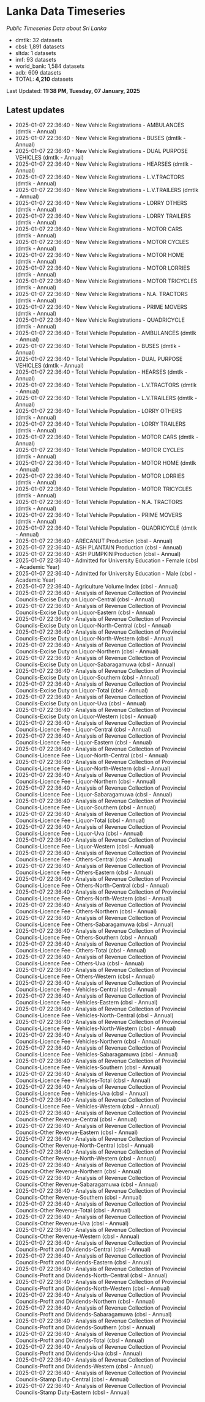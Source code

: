 # Lanka Data Timeseries
*Public Timeseries Data about Sri Lanka*

* dmtlk: 32 datasets
* cbsl: 1,891 datasets
* sltda: 1 datasets
* imf: 93 datasets
* world_bank: 1,584 datasets
* adb: 609 datasets
* TOTAL: **4,210** datasets

Last Updated: **11:38 PM, Tuesday, 07 January, 2025**

## Latest updates

* 2025-01-07 22:36:40 - New Vehicle Registrations - AMBULANCES (dmtlk - Annual)
* 2025-01-07 22:36:40 - New Vehicle Registrations - BUSES (dmtlk - Annual)
* 2025-01-07 22:36:40 - New Vehicle Registrations - DUAL PURPOSE VEHICLES (dmtlk - Annual)
* 2025-01-07 22:36:40 - New Vehicle Registrations - HEARSES (dmtlk - Annual)
* 2025-01-07 22:36:40 - New Vehicle Registrations - L.V.TRACTORS (dmtlk - Annual)
* 2025-01-07 22:36:40 - New Vehicle Registrations - L.V.TRAILERS (dmtlk - Annual)
* 2025-01-07 22:36:40 - New Vehicle Registrations - LORRY OTHERS (dmtlk - Annual)
* 2025-01-07 22:36:40 - New Vehicle Registrations - LORRY TRAILERS (dmtlk - Annual)
* 2025-01-07 22:36:40 - New Vehicle Registrations - MOTOR CARS (dmtlk - Annual)
* 2025-01-07 22:36:40 - New Vehicle Registrations - MOTOR CYCLES (dmtlk - Annual)
* 2025-01-07 22:36:40 - New Vehicle Registrations - MOTOR HOME (dmtlk - Annual)
* 2025-01-07 22:36:40 - New Vehicle Registrations - MOTOR LORRIES (dmtlk - Annual)
* 2025-01-07 22:36:40 - New Vehicle Registrations - MOTOR TRICYCLES (dmtlk - Annual)
* 2025-01-07 22:36:40 - New Vehicle Registrations - N.A. TRACTORS (dmtlk - Annual)
* 2025-01-07 22:36:40 - New Vehicle Registrations - PRIME MOVERS (dmtlk - Annual)
* 2025-01-07 22:36:40 - New Vehicle Registrations - QUADRICYCLE (dmtlk - Annual)
* 2025-01-07 22:36:40 - Total Vehicle Population - AMBULANCES (dmtlk - Annual)
* 2025-01-07 22:36:40 - Total Vehicle Population - BUSES (dmtlk - Annual)
* 2025-01-07 22:36:40 - Total Vehicle Population - DUAL PURPOSE VEHICLES (dmtlk - Annual)
* 2025-01-07 22:36:40 - Total Vehicle Population - HEARSES (dmtlk - Annual)
* 2025-01-07 22:36:40 - Total Vehicle Population - L.V.TRACTORS (dmtlk - Annual)
* 2025-01-07 22:36:40 - Total Vehicle Population - L.V.TRAILERS (dmtlk - Annual)
* 2025-01-07 22:36:40 - Total Vehicle Population - LORRY OTHERS (dmtlk - Annual)
* 2025-01-07 22:36:40 - Total Vehicle Population - LORRY TRAILERS (dmtlk - Annual)
* 2025-01-07 22:36:40 - Total Vehicle Population - MOTOR CARS (dmtlk - Annual)
* 2025-01-07 22:36:40 - Total Vehicle Population - MOTOR CYCLES (dmtlk - Annual)
* 2025-01-07 22:36:40 - Total Vehicle Population - MOTOR HOME (dmtlk - Annual)
* 2025-01-07 22:36:40 - Total Vehicle Population - MOTOR LORRIES (dmtlk - Annual)
* 2025-01-07 22:36:40 - Total Vehicle Population - MOTOR TRICYCLES (dmtlk - Annual)
* 2025-01-07 22:36:40 - Total Vehicle Population - N.A. TRACTORS (dmtlk - Annual)
* 2025-01-07 22:36:40 - Total Vehicle Population - PRIME MOVERS (dmtlk - Annual)
* 2025-01-07 22:36:40 - Total Vehicle Population - QUADRICYCLE (dmtlk - Annual)
* 2025-01-07 22:36:40 - ARECANUT Production (cbsl - Annual)
* 2025-01-07 22:36:40 - ASH PLANTAIN Production (cbsl - Annual)
* 2025-01-07 22:36:40 - ASH PUMPKIN Production (cbsl - Annual)
* 2025-01-07 22:36:40 - Admitted for University Education - Female (cbsl - Academic Year)
* 2025-01-07 22:36:40 - Admitted for University Education - Male (cbsl - Academic Year)
* 2025-01-07 22:36:40 - Agriculture Volume Index (cbsl - Annual)
* 2025-01-07 22:36:40 - Analysis of Revenue Collection of Provincial Councils-Excise Duty on Liquor-Central (cbsl - Annual)
* 2025-01-07 22:36:40 - Analysis of Revenue Collection of Provincial Councils-Excise Duty on Liquor-Eastern (cbsl - Annual)
* 2025-01-07 22:36:40 - Analysis of Revenue Collection of Provincial Councils-Excise Duty on Liquor-North-Central (cbsl - Annual)
* 2025-01-07 22:36:40 - Analysis of Revenue Collection of Provincial Councils-Excise Duty on Liquor-North-Western (cbsl - Annual)
* 2025-01-07 22:36:40 - Analysis of Revenue Collection of Provincial Councils-Excise Duty on Liquor-Northern (cbsl - Annual)
* 2025-01-07 22:36:40 - Analysis of Revenue Collection of Provincial Councils-Excise Duty on Liquor-Sabaragamuwa (cbsl - Annual)
* 2025-01-07 22:36:40 - Analysis of Revenue Collection of Provincial Councils-Excise Duty on Liquor-Southern (cbsl - Annual)
* 2025-01-07 22:36:40 - Analysis of Revenue Collection of Provincial Councils-Excise Duty on Liquor-Total (cbsl - Annual)
* 2025-01-07 22:36:40 - Analysis of Revenue Collection of Provincial Councils-Excise Duty on Liquor-Uva (cbsl - Annual)
* 2025-01-07 22:36:40 - Analysis of Revenue Collection of Provincial Councils-Excise Duty on Liquor-Western (cbsl - Annual)
* 2025-01-07 22:36:40 - Analysis of Revenue Collection of Provincial Councils-Licence Fee - Liquor-Central (cbsl - Annual)
* 2025-01-07 22:36:40 - Analysis of Revenue Collection of Provincial Councils-Licence Fee - Liquor-Eastern (cbsl - Annual)
* 2025-01-07 22:36:40 - Analysis of Revenue Collection of Provincial Councils-Licence Fee - Liquor-North-Central (cbsl - Annual)
* 2025-01-07 22:36:40 - Analysis of Revenue Collection of Provincial Councils-Licence Fee - Liquor-North-Western (cbsl - Annual)
* 2025-01-07 22:36:40 - Analysis of Revenue Collection of Provincial Councils-Licence Fee - Liquor-Northern (cbsl - Annual)
* 2025-01-07 22:36:40 - Analysis of Revenue Collection of Provincial Councils-Licence Fee - Liquor-Sabaragamuwa (cbsl - Annual)
* 2025-01-07 22:36:40 - Analysis of Revenue Collection of Provincial Councils-Licence Fee - Liquor-Southern (cbsl - Annual)
* 2025-01-07 22:36:40 - Analysis of Revenue Collection of Provincial Councils-Licence Fee - Liquor-Total (cbsl - Annual)
* 2025-01-07 22:36:40 - Analysis of Revenue Collection of Provincial Councils-Licence Fee - Liquor-Uva (cbsl - Annual)
* 2025-01-07 22:36:40 - Analysis of Revenue Collection of Provincial Councils-Licence Fee - Liquor-Western (cbsl - Annual)
* 2025-01-07 22:36:40 - Analysis of Revenue Collection of Provincial Councils-Licence Fee - Others-Central (cbsl - Annual)
* 2025-01-07 22:36:40 - Analysis of Revenue Collection of Provincial Councils-Licence Fee - Others-Eastern (cbsl - Annual)
* 2025-01-07 22:36:40 - Analysis of Revenue Collection of Provincial Councils-Licence Fee - Others-North-Central (cbsl - Annual)
* 2025-01-07 22:36:40 - Analysis of Revenue Collection of Provincial Councils-Licence Fee - Others-North-Western (cbsl - Annual)
* 2025-01-07 22:36:40 - Analysis of Revenue Collection of Provincial Councils-Licence Fee - Others-Northern (cbsl - Annual)
* 2025-01-07 22:36:40 - Analysis of Revenue Collection of Provincial Councils-Licence Fee - Others-Sabaragamuwa (cbsl - Annual)
* 2025-01-07 22:36:40 - Analysis of Revenue Collection of Provincial Councils-Licence Fee - Others-Southern (cbsl - Annual)
* 2025-01-07 22:36:40 - Analysis of Revenue Collection of Provincial Councils-Licence Fee - Others-Total (cbsl - Annual)
* 2025-01-07 22:36:40 - Analysis of Revenue Collection of Provincial Councils-Licence Fee - Others-Uva (cbsl - Annual)
* 2025-01-07 22:36:40 - Analysis of Revenue Collection of Provincial Councils-Licence Fee - Others-Western (cbsl - Annual)
* 2025-01-07 22:36:40 - Analysis of Revenue Collection of Provincial Councils-Licence Fee - Vehicles-Central (cbsl - Annual)
* 2025-01-07 22:36:40 - Analysis of Revenue Collection of Provincial Councils-Licence Fee - Vehicles-Eastern (cbsl - Annual)
* 2025-01-07 22:36:40 - Analysis of Revenue Collection of Provincial Councils-Licence Fee - Vehicles-North-Central (cbsl - Annual)
* 2025-01-07 22:36:40 - Analysis of Revenue Collection of Provincial Councils-Licence Fee - Vehicles-North-Western (cbsl - Annual)
* 2025-01-07 22:36:40 - Analysis of Revenue Collection of Provincial Councils-Licence Fee - Vehicles-Northern (cbsl - Annual)
* 2025-01-07 22:36:40 - Analysis of Revenue Collection of Provincial Councils-Licence Fee - Vehicles-Sabaragamuwa (cbsl - Annual)
* 2025-01-07 22:36:40 - Analysis of Revenue Collection of Provincial Councils-Licence Fee - Vehicles-Southern (cbsl - Annual)
* 2025-01-07 22:36:40 - Analysis of Revenue Collection of Provincial Councils-Licence Fee - Vehicles-Total (cbsl - Annual)
* 2025-01-07 22:36:40 - Analysis of Revenue Collection of Provincial Councils-Licence Fee - Vehicles-Uva (cbsl - Annual)
* 2025-01-07 22:36:40 - Analysis of Revenue Collection of Provincial Councils-Licence Fee - Vehicles-Western (cbsl - Annual)
* 2025-01-07 22:36:40 - Analysis of Revenue Collection of Provincial Councils-Other Revenue-Central (cbsl - Annual)
* 2025-01-07 22:36:40 - Analysis of Revenue Collection of Provincial Councils-Other Revenue-Eastern (cbsl - Annual)
* 2025-01-07 22:36:40 - Analysis of Revenue Collection of Provincial Councils-Other Revenue-North-Central (cbsl - Annual)
* 2025-01-07 22:36:40 - Analysis of Revenue Collection of Provincial Councils-Other Revenue-North-Western (cbsl - Annual)
* 2025-01-07 22:36:40 - Analysis of Revenue Collection of Provincial Councils-Other Revenue-Northern (cbsl - Annual)
* 2025-01-07 22:36:40 - Analysis of Revenue Collection of Provincial Councils-Other Revenue-Sabaragamuwa (cbsl - Annual)
* 2025-01-07 22:36:40 - Analysis of Revenue Collection of Provincial Councils-Other Revenue-Southern (cbsl - Annual)
* 2025-01-07 22:36:40 - Analysis of Revenue Collection of Provincial Councils-Other Revenue-Total (cbsl - Annual)
* 2025-01-07 22:36:40 - Analysis of Revenue Collection of Provincial Councils-Other Revenue-Uva (cbsl - Annual)
* 2025-01-07 22:36:40 - Analysis of Revenue Collection of Provincial Councils-Other Revenue-Western (cbsl - Annual)
* 2025-01-07 22:36:40 - Analysis of Revenue Collection of Provincial Councils-Profit and Dividends-Central (cbsl - Annual)
* 2025-01-07 22:36:40 - Analysis of Revenue Collection of Provincial Councils-Profit and Dividends-Eastern (cbsl - Annual)
* 2025-01-07 22:36:40 - Analysis of Revenue Collection of Provincial Councils-Profit and Dividends-North-Central (cbsl - Annual)
* 2025-01-07 22:36:40 - Analysis of Revenue Collection of Provincial Councils-Profit and Dividends-North-Western (cbsl - Annual)
* 2025-01-07 22:36:40 - Analysis of Revenue Collection of Provincial Councils-Profit and Dividends-Northern (cbsl - Annual)
* 2025-01-07 22:36:40 - Analysis of Revenue Collection of Provincial Councils-Profit and Dividends-Sabaragamuwa (cbsl - Annual)
* 2025-01-07 22:36:40 - Analysis of Revenue Collection of Provincial Councils-Profit and Dividends-Southern (cbsl - Annual)
* 2025-01-07 22:36:40 - Analysis of Revenue Collection of Provincial Councils-Profit and Dividends-Total (cbsl - Annual)
* 2025-01-07 22:36:40 - Analysis of Revenue Collection of Provincial Councils-Profit and Dividends-Uva (cbsl - Annual)
* 2025-01-07 22:36:40 - Analysis of Revenue Collection of Provincial Councils-Profit and Dividends-Western (cbsl - Annual)
* 2025-01-07 22:36:40 - Analysis of Revenue Collection of Provincial Councils-Stamp Duty-Central (cbsl - Annual)
* 2025-01-07 22:36:40 - Analysis of Revenue Collection of Provincial Councils-Stamp Duty-Eastern (cbsl - Annual)